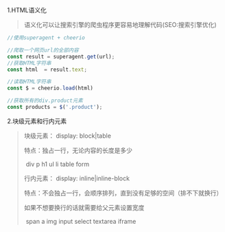 1.HTML语义化

> 语义化可以让搜索引擎的爬虫程序更容易地理解代码(SEO:搜索引擎优化)

```js
//使用superagent + cheerio

//爬取一个网页url的全部内容
const result = superagent.get(url);
//获取HTML字符串
const html  = result.text;

//读取HTML字符串
const $ = cheerio.load(html)

//获取所有的div.product元素
const products = $('.product');
```

2.块级元素和行内元素

> 块级元素： display: block|table
>
> 特点：独占一行，无论内容的长度是多少
>
> ​	div p h1 ul li table form
>
> 行内元素： display: inline|inline-block
>
> 特点：不会独占一行，会顺序排列，直到没有足够的空间（排不下就换行）
>
> 如果不想要换行的话就需要给父元素设置宽度
>
> ​	span a img input select textarea iframe

